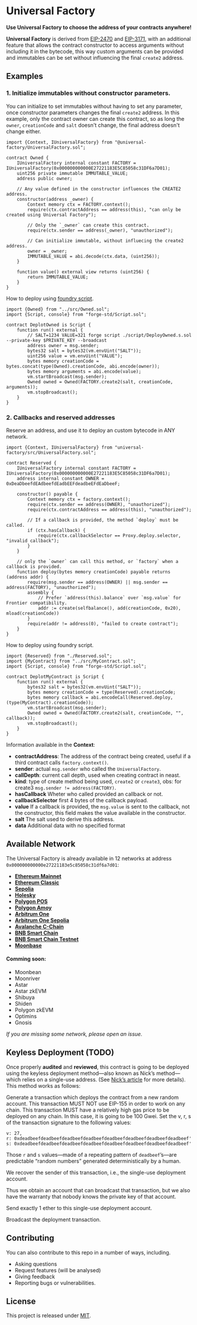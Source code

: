 # Universal Factory

**Use Universal Factory to choose the address of your contracts anywhere!**


**Universal Factory** is derived from [EIP-2470](https://eips.ethereum.org/EIPS/eip-2470) and [EIP-3171](https://github.com/ethereum/EIPs/pull/3171), with an additional feature that allows the contract constructor to access arguments without including it in the bytecode, this way custom arguments can be provided and immutables can be set without influencing the final `create2` address.

## Examples

### 1. Initialize immutables without constructor parameters.

You can initialize  to set immutables without having to set any parameter, once constructor parameters changes the final `create2` address.
In this example, only the contract owner can create this contract, so as long the `owner`, `creationCode` and `salt` doesn't change, the final address doesn't change either.
```solidity
import {Context, IUniversalFactory} from "@universal-factory/UniversalFactory.sol";

contract Owned {
    IUniversalFactory internal constant FACTORY = IUniversalFactory(0x000000000000E27221183E5C85058c31DF6a7D01);
    uint256 private immutable IMMUTABLE_VALUE;
    address public owner;

    // Any value defined in the constructor influences the CREATE2 address.
    constructor(address _owner) {
        Context memory ctx = FACTORY.context();
        require(ctx.contractAddress == address(this), "can only be created using Universal Factory");

        // Only the `_owner` can create this contract.
        require(ctx.sender == address(_owner), "unauthorized");

        // Can initialize immutable, without influecing the create2 address.
        owner = _owner;
        IMMUTABLE_VALUE = abi.decode(ctx.data, (uint256));
    }

    function value() external view returns (uint256) {
        return IMMUTABLE_VALUE;
    }
}
```

How to deploy using [foundry script](https://book.getfoundry.sh/tutorials/solidity-scripting#writing-the-script).
```solidity
import {Owned} from "../src/Owned.sol";
import {Script, console} from "forge-std/Script.sol";

contract DeplotOwned is Script {
    function run() external {
        // SALT=1234 VALUE=321 forge script ./script/DeployOwned.s.sol --private-key $PRIVATE_KEY --broadcast
        address owner = msg.sender;
        bytes32 salt = bytes32(vm.envUint("SALT"));
        uint256 value = vm.envUint("VALUE");
        bytes memory creationCode = bytes.concat(type(Owned).creationCode, abi.encode(owner));
        bytes memory arguments = abi.encode(value);
        vm.startBroadcast(msg.sender);
        Owned owned = Owned(FACTORY.create2(salt, creationCode, arguments));
        vm.stopBroadcast();
    }
}
```

### 2. Callbacks and reserved addresses
Reserve an address, and use it to deploy an custom bytecode in ANY network.
```solidity
import {Context, IUniversalFactory} from "universal-factory/src/UniversalFactory.sol";

contract Reserved {
    IUniversalFactory internal constant FACTORY = IUniversalFactory(0x000000000000E27221183E5C85058c31DF6a7D01);
    address internal constant OWNER = 0xDeaDbeefdEAdbeefdEadbEEFdeadbeEFdEaDbeeF;

    constructor() payable {
        Context memory ctx = factory.context();
        require(ctx.sender == address(OWNER), "unauthorized");
        require(ctx.contractAddress == address(this), "unauthorized");

        // If a callback is provided, the method `deploy` must be called.
        if (ctx.hasCallback) {
            require(ctx.callbackSelector == Proxy.deploy.selector, "invalid callback");
        }
    }

    // only the `owner` can call this method, or `factory` when a callback is provided.
    function deploy(bytes memory creationCode) payable returns (address addr) {
        require(msg.sender == address(OWNER) || msg.sender == address(FACTORY), "unauthorized");
        assembly {
            // Prefer `address(this).balance` over `msg.value` for Frontier compatibility. 
            addr := create(selfbalance(), add(creationCode, 0x20), mload(creationCode))
        }
        require(addr != address(0), "failed to create contract");
    }
}
```

How to deploy using foundry script.
```solidity
import {Reserved} from "./Reserved.sol";
import {MyContract} from "../src/MyContract.sol";
import {Script, console} from "forge-std/Script.sol";

contract DeplotMyContract is Script {
    function run() external {
        bytes32 salt = bytes32(vm.envUint("SALT"));
        bytes memory creationCode = type(Reserved).creationCode;
        bytes memory callback = abi.encodeCall(Reserved.deploy, (type(MyContract).creationCode));
        vm.startBroadcast(msg.sender);
        Owned owned = Owned(FACTORY.create2(salt, creationCode, "", callback));
        vm.stopBroadcast();
    }
}
```

Information available in the **Context**:
-   **contractAddress**: The address of the contract being created, useful if a third contract calls `factory.context()`.
-   **sender**: actual `msg.sender` who called the `UniversalFactory`.
-   **callDepth**: current call depth, used when creating contract in neast.
-   **kind**: type of create method being used, `create2` or `create3`, obs: for create3 `msg.sender != address(FACTORY)`.
-   **hasCallback** Wheter who called provided an callback or not.
-   **callbackSelector** first 4 bytes of the callback payload.
-   **value** If a callback is provided, the `msg.value` is sent to the callback, not the constructor, this field makes the value available in the constructor.
-   **salt** The salt used to derive this address.
-   **data** Additional data with no specified format

## Available Network
The Universal Factory is already available in 12 networks at address `0x000000000000e27221183e5c85058c31df6a7d01`:
-  [**Ethereum Mainnet**](https://etherscan.io/address/0x000000000000e27221183e5c85058c31df6a7d01)
-  [**Ethereum Classic**](https://etc.tokenview.io/en/address/0x000000000000e27221183e5c85058c31df6a7d01)
-  [**Sepolia**](https://sepolia.etherscan.io/address/0x000000000000e27221183e5c85058c31df6a7d01)
-  [**Holesky**](https://holesky.etherscan.io/address/0x000000000000e27221183e5c85058c31df6a7d01)
-  [**Polygon POS**](https://polygonscan.com/address/0x000000000000e27221183e5c85058c31df6a7d01)
-  [**Polygon Amoy**](https://amoy.polygonscan.com/address/0x000000000000e27221183e5c85058c31df6a7d01)
-  [**Arbitrum One**](https://arbiscan.io/address/0x000000000000e27221183e5c85058c31df6a7d01)
-  [**Arbitrum One Sepolia**](https://sepolia.arbiscan.io/address/0x000000000000e27221183e5c85058c31df6a7d01)
-  [**Avalanche C-Chain**](https://subnets.avax.network/c-chain/address/0x000000000000e27221183e5c85058c31df6a7d01)
-  [**BNB Smart Chain**](https://bscscan.com/address/0x000000000000e27221183e5c85058c31df6a7d01)
-  [**BNB Smart Chain Testnet**](https://testnet.bscscan.com/address/0x000000000000e27221183e5c85058c31df6a7d01)
-  [**Moonbase**](https://moonbase.moonscan.io/address/0x000000000000e27221183e5c85058c31df6a7d01)

#### Comming soon:
- Moonbean
- Moonriver
- Astar
- Astar zkEVM
- Shibuya
- Shiden
- Polygon zkEVM
- Optimins
- Gnosis

_If you are missing some network, please open an issue._

## Keyless Deployment (TODO)
Once properly **audited** and **reviewed**, this contract is going to be deployed using the keyless deployment method—also known as Nick’s method—which relies on a single-use address. (See [Nick’s article](https://weka.medium.com/how-to-send-ether-to-11-440-people-187e332566b7) for more details). This method works as follows:

Generate a transaction which deploys the contract from a new random account.
This transaction MUST NOT use EIP-155 in order to work on any chain.
This transaction MUST have a relatively high gas price to be deployed on any chain. In this case, it is going to be 100 Gwei.
Set the v, r, s of the transaction signature to the following values:
```
v: 27,
r: 0xdeadbeefdeadbeefdeadbeefdeadbeefdeadbeefdeadbeefdeadbeefdeadbeef'
s: 0xdeadbeefdeadbeefdeadbeefdeadbeefdeadbeefdeadbeefdeadbeefdeadbeef'
```
Those `r` and `s` values—made of a repeating pattern of `deadbeef`’s—are predictable “random numbers” generated deterministically by a human.

We recover the sender of this transaction, i.e., the single-use deployment account.

Thus we obtain an account that can broadcast that transaction, but we also have the warranty that nobody knows the private key of that account.

Send exactly 1 ether to this single-use deployment account.

Broadcast the deployment transaction.

## Contributing

You can also contribute to this repo in a number of ways, including.

- Asking questions
- Request features (will be analysed)
- Giving feedback
- Reporting bugs or vulnerabilities.

## License

This project is released under [MIT](LICENSE).